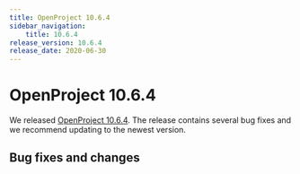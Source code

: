 ```yaml
---
title: OpenProject 10.6.4
sidebar_navigation:
    title: 10.6.4
release_version: 10.6.4
release_date: 2020-06-30
---
```


# OpenProject 10.6.4

We released [OpenProject 10.6.4](https://community.openproject.org/versions/1443).
The release contains several bug fixes and we recommend updating to the newest version.

<!--more-->
## Bug fixes and changes
